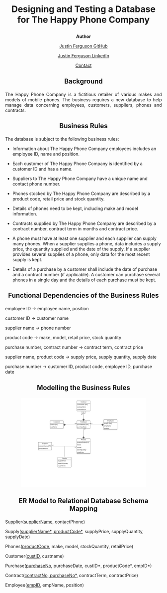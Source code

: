 <h1><p align="center">Designing and Testing a Database for The Happy Phone Company</p></h1>

<p align="center"><b>Author</b></p>
<a href="https://github.com/j-b-ferguson"><p align="center">Justin Ferguson GitHub</p></a>
<a href="https://www.linkedin.com/in/jf2749/"><p align="center">Justin Ferguson LinkedIn</p></a>
<a href="mailto:justin.benjamin.ferguson@gmail.com?subject=GitHub%20Enquiry"><p align="center">Contact</p></a>

<h2><p align="center">Background</p></h2>

<p align="justify">
The Happy Phone Company is a fictitious retailer of various makes and models of mobile phones. The business requires a new database to help manage data concerning employees, customers, suppliers, phones and contracts.
</p>

<h2><p align="center">Business Rules</p></h2>

The database is subject to the following business rules:

* Information about The Happy Phone Company employees includes an employee ID, name and position.

* Each customer of The Happy Phone Company is identified by a customer ID and has a name.

* Suppliers to The Happy Phone Company have a unique name and contact phone number.

* Phones stocked by The Happy Phone Company are described by a product code, retail price and stock quantity.

* Details of phones need to be kept, including make and model information.

* Contracts supplied by The Happy Phone Company are described by a contract number, contract term in months and contract price.

* A phone must have at least one supplier and each supplier can supply many phones. When a supplier supplies a phone, data includes a supply price, the quantity supplied and the date of the supply. If a supplier provides several supplies of a phone, only data for the most recent supply is kept.

* Details of a purchase by a customer shall include the date of purchase and a contract number (if applicable). A customer can purchase several phones in a single day and the details of each purchase must be kept.

<h2><p align="center">Functional Dependencies of the Business Rules</p></h2>

employee ID &#8594; employee name, position

customer ID &#8594; customer name

supplier name &#8594; phone number

product code &#8594; make, model, retail price, stock quantity

purchase number, contract number &#8594; contract term, contract price

supplier name, product code &#8594; supply price, supply quantity, supply date

purchase number &#8594; customer ID, product code, employee ID, purchase date

<h2><p align="center">Modelling the Business Rules</p></h2>

<p align="center"><img src="https://github.com/j-b-ferguson/business-database-design-and-test/blob/main/ER%20Model/ER%20Model%20-%20The%20Happy%20Phone%20Company.png" width=80% height=80%></p>

<h2><p align="center">ER Model to Relational Database Schema Mapping</p></h2>

Supplier(<ins>supplierName</ins>, contactPhone)

Supply(<ins>supplierName*, productCode*</ins>, supplyPrice, supplyQuantity, supplyDate)

Phones(<ins>productCode</ins>, make, model, stockQuantity, retailPrice)

Customer(<ins>custID</ins>, custname)

Purchase(<ins>purchaseNo</ins>, purchaseDate, custID*, productCode*, empID*)

Contract(<ins>contractNo, purchaseNo*</ins>, contractTerm, contractPrice)

Employee(<ins>empID</ins>, empName, position)
